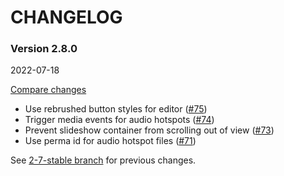 # CHANGELOG

### Version 2.8.0

2022-07-18

[Compare changes](https://github.com/codevise/pageflow-linkmap-page/compare/2-7-stable...v2.8.0)

- Use rebrushed button styles for editor
  ([#75](https://github.com/codevise/pageflow-linkmap-page/pull/75))
- Trigger media events for audio hotspots
  ([#74](https://github.com/codevise/pageflow-linkmap-page/pull/74))
- Prevent slideshow container from scrolling out of view
  ([#73](https://github.com/codevise/pageflow-linkmap-page/pull/73))
- Use perma id for audio hotspot files
  ([#71](https://github.com/codevise/pageflow-linkmap-page/pull/71))

See
[2-7-stable branch](https://github.com/codevise/pageflow-linkmap-page/blob/2-7-stable/CHANGELOG.md)
for previous changes.
